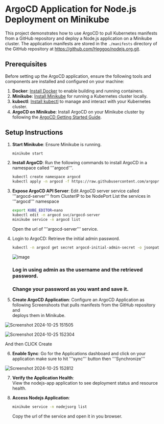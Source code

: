 # ArgoCD Application for Node.js Deployment on Minikube

This project demonstrates how to use ArgoCD to pull Kubernetes manifests from a GitHub repository and deploy a Node.js application on a Minikube cluster. The application manifests are stored in the `./manifests` directory of the GitHub repository at https://github.com/Heggoo/nodejs.org.git.

## Prerequisites

Before setting up the ArgoCD application, ensure the following tools and components are installed and configured on your machine:

1. **Docker**: [Install Docker](https://docs.docker.com/get-docker/) to enable building and running containers.
2. **Minikube**: [Install Minikube](https://minikube.sigs.k8s.io/docs/start/) for running a Kubernetes cluster locally.
3. **kubectl**: [Install kubectl](https://kubernetes.io/docs/tasks/tools/install-kubectl/) to manage and interact with your Kubernetes cluster.
4. **ArgoCD on Minikube**: Install ArgoCD on your Minikube cluster by following the [ArgoCD Getting Started Guide](https://argo-cd.readthedocs.io/en/stable/getting_started/).

## Setup Instructions

1.  **Start Minikube**: Ensure Minikube is running.
    ```bash
    minikube start
2. **Install ArgoCD**: Run the following commands to install ArgoCD in a namespace called '''argocd'''.
    ```bash
    kubectl create namespace argocd
    kubectl apply -n argocd -f https://raw.githubusercontent.com/argoproj/argo-cd/stable/manifests/install.yaml
    ```
3. **Expose ArgoCD API Server**: Edit ArgoCD server service called '''argocd-server''' from ClusterIP to be NodePort
     List the services in '''argocd''' namespace
    ```bash
    export KUBE_EDITOR=nano
    kubectl edit -n argocd svc/argocd-server
    minikube service -n argocd list
    ```
    Open the url of '''argocd-server''' service.
4. Login to ArgoCD: Retrieve the initial admin password.
   ```bash
   kubectl -n argocd get secret argocd-initial-admin-secret -o jsonpath="{.data.password}" | base64 -d; echo
   ```

   ![image](https://github.com/user-attachments/assets/18034ce6-13a1-4ddf-92b0-0d4115e38f0b)

   ### Log in using admin as the username and the retrieved password. 
   ### Change your password as you want and save it.

5.  **Create ArgoCD Application**:
     Configure an ArgoCD Application as following Screenshoots that pulls manifests from the GitHub repository and       
     deploys them in Minikube.

   ![Screenshot 2024-10-25 151505](https://github.com/user-attachments/assets/e09a114c-c9ed-4226-9e4b-0c6e05425e03)

   ![Screenshot 2024-10-25 152304](https://github.com/user-attachments/assets/0a8c34b3-aa83-487e-8e83-33c7c4d12cfd)

   And then CLICK Create

6. **Enable Sync**:
    Go for the Applications dashboard and click on your application make sure to hit '''sync''' button then '''Synchronize'''

  ![Screenshot 2024-10-25 152812](https://github.com/user-attachments/assets/fdacd767-f93f-433b-b8f5-3d67603eab0e)

7. **Verify the Application Health**:    
    View the nodejs-app application to see deployment status and resource health.

8. **Access Nodejs Application**:
   ```bash
   minikube service -n nodejsorg list
   ```
   Copy the url of the service and open it in you browser.   
